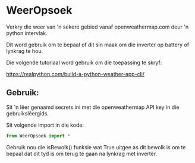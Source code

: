 # WeerOpsoek
Verkry die weer van 'n sekere gebied vanaf openweathermap.com deur 'n python intervlak.

Dit word gebruik om te bepaal of dit sin maak om die inverter op battery of lynkrag te hou.

Die volgende tutoriaal word gebruik om die toepassing te skryf:

https://realpython.com/build-a-python-weather-app-cli/



## Gebruik:

Sit 'n lêer genaamd secrets.ini met die openweathermap API key in die gebruikslêergids.



Sit volgende import in die kode:

```python
from WeerOpsoek import *
```



Gebruik nou die isBewolk() funksie wat True uitgee as dit bewolk is om te bepaal dat dit tyd is om terug te gaan na lynkrag met inverter.

